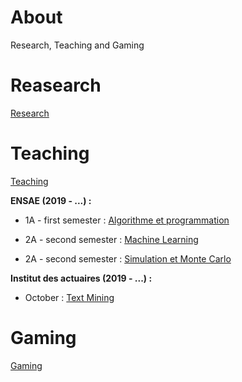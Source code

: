 # About

Research, Teaching and Gaming

# Reasearch

[Research](/research/README.md)

# Teaching

[Teaching](/teaching/README.md)

**ENSAE (2019 - ...) :**

- 1A - first semester : [Algorithme et programmation](http://www.xavierdupre.fr/app/ensae_teaching_cs/helpsphinx3/questions/route_1A_2019.html#l-feuille-de-route-2019-1a)

- 2A - second semester : [Machine Learning]()

- 2A - second semester : [Simulation et Monte Carlo]()

**Institut des actuaires (2019 - ...) :**
- October : [Text Mining](https://github.com/curiousML/DSA)

# Gaming

[Gaming](/gaming/README.md)
